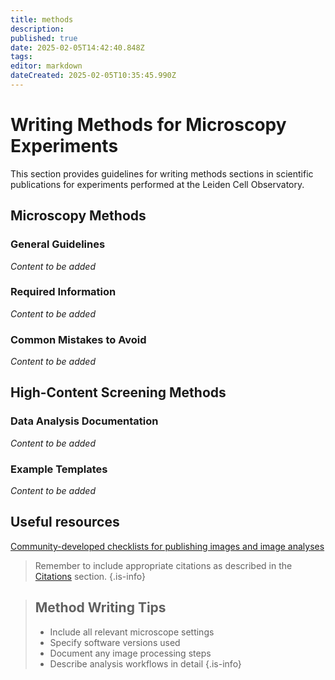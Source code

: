 ```yaml
---
title: methods
description: 
published: true
date: 2025-02-05T14:42:40.848Z
tags: 
editor: markdown
dateCreated: 2025-02-05T10:35:45.990Z
---
```


# Writing Methods for Microscopy Experiments

This section provides guidelines for writing methods sections in scientific publications for experiments performed at the Leiden Cell Observatory.

## Microscopy Methods

### General Guidelines
*Content to be added*

### Required Information
*Content to be added*

### Common Mistakes to Avoid
*Content to be added*

## High-Content Screening Methods

### Data Analysis Documentation
*Content to be added*

### Example Templates
*Content to be added*

## Useful resources
[Community-developed checklists for publishing images and image analyses](https://quarep-limi.github.io/WG12_checklists_for_image_publishing/intro.html)

> Remember to include appropriate citations as described in the [Citations](citing.qmd) section.
{.is-info}

> ## Method Writing Tips
> - Include all relevant microscope settings
> - Specify software versions used
> - Document any image processing steps
> - Describe analysis workflows in detail
{.is-info}